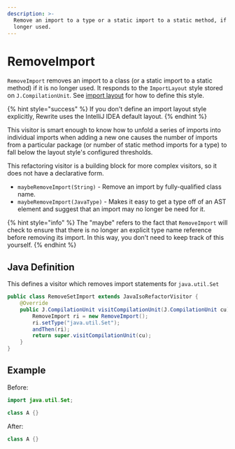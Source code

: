 ```yaml
---
description: >-
  Remove an import to a type or a static import to a static method, if it is no
  longer used.
---
```


# RemoveImport

`RemoveImport` removes an import to a class \(or a static import to a static method\) if it is no longer used. It responds to the `ImportLayout` style stored on `J.CompilationUnit`. See [import layout](../parsing-java-code.md#import-layout-style) for how to define this style.

{% hint style="success" %}
If you don't define an import layout style explicitly, Rewrite uses the IntelliJ IDEA default layout.
{% endhint %}

This visitor is smart enough to know how to unfold a series of imports into individual imports when adding a new one causes the number of imports from a particular package \(or number of static method imports for a type\) to fall below the layout style's configured thresholds.

This refactoring visitor is a building block for more complex visitors, so it does not have a declarative form.

* `maybeRemoveImport(String)` - Remove an import by fully-qualified class name. 
* `maybeRemoveImport(JavaType)` - Makes it easy to get a type off of an AST element and suggest that an import may no longer be need for it.

{% hint style="info" %}
The "maybe" refers to the fact that `RemoveImport` will check to ensure that there is no longer an explicit type name reference before removing its import. In this way, you don't need to keep track of this yourself.
{% endhint %}

## Java Definition

This defines a visitor which removes import statements for `java.util.Set`

```java
public class RemoveSetImport extends JavaIsoRefactorVisitor {
    @Override
    public J.CompilationUnit visitCompilationUnit(J.CompilationUnit cu) {
        RemoveImport ri = new RemoveImport();
        ri.setType("java.util.Set");
        andThen(ri);
        return super.visitCompilationUnit(cu);
    }
}
```

## Example

Before:

```java
import java.util.Set;

class A {}
```

After:

```java
class A {}
```

